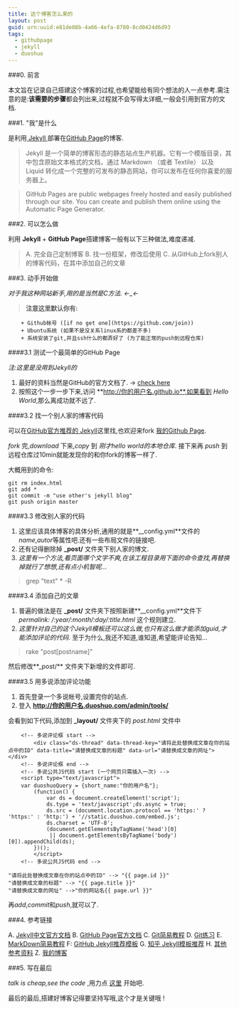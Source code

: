 ```yaml
---
title: 这个博客怎么来的
layout: post
guid: urn:uuid:e81de08b-4a66-4efa-8780-8cd0424d6d93
tags:
  - githubpage
  - jekyll
  - duoshuo
---
```


###0. 前言

  本文旨在记录自己搭建这个博客的过程,也希望能给有同个想法的人一点参考.需注意的是:**该需要的步骤**都会列出来,过程就不会写得太详细,一般会引用到官方的文档.

###1. "我"是什么

  是利用[ Jekyll ](http://jekyllcn.com/)部署在[GitHub Page](https://pages.github.com/)的博客.
  
> Jekyll 是一个简单的博客形态的静态站点生产机器。它有一个模版目录，其中包含原始文本格式的文档，通过 Markdown （或者 Textile） 以及 Liquid 转化成一个完整的可发布的静态网站，你可以发布在任何你喜爱的服务器上。
 
> GitHub Pages are public webpages freely hosted and easily published through our site. You can create and publish them online using the Automatic Page Generator.

###2. 可以怎么做

利用 **Jekyll** + **GitHub Page**搭建博客一般有以下三种做法,难度递减.

>A. 完全自己定制博客
>B. 找一份框架，修改后使用
>C. 从GitHub上fork别人的博客代码，在其中添加自己的文章


###3. 动手开始做

*对于我这种网站新手,用的是当然是C方法. ←_←* 

>**注意这里默认你有:**

		+ Github帐号 ([if no get one](https://github.com/join))
		+ Ubuntu系统 (如果不是没关系linux系的都差不多)
		+ 系统安装了git,并且ssh什么的都弄好了 (为了能正常的push到远程仓库)
 
####3.1 测试一个最简单的GitHub Page

*注:这里是没用到Jekyll的*

1. 最好的资料当然是GitHub的官方文档了. → [check here](https://pages.github.com/) 
2. 按照这个一步一步下来,访问 **http://你的用户名.github.io**,如果看到 *Hello World*,那么离成功就不远了.
 

####3.2 找一个别人家的博客代码

  可以在[GitHub官方推荐的 Jekyll](https://github.com/jekyll/jekyll/wiki/Sites)这里找,也欢迎来fork [我的Github Page](https://github.com/runylin/runylin.github.io).

  *fork* 完,*download* 下来,*copy* 到 *刚才hello world的本地仓库*.
接下来再 *push* 到远程仓库过10min就能发现你的和你fork的博客一样了.

大概用到的命令:

	git rm index.html
	git add *
	git commit -m "use other's jekyll blog"
	git push origin master


####3.3 修改别人家的代码

1. 这里应该具体博客的具体分析,通用的就是**__config.yml**文件的*name*,*autor*等属性吧.还有一些布局文件的链接吧.
2. 还有记得删除掉 **_post/** 文件夹下别人家的博文.
3. *这里有一个方法,看页面哪个文字不爽,在该工程目录用下面的命令查找,再替换掉就行了想想,还有点小机智呢...*
> grep "text" * -R

####3.4 添加自己的文章

1. 普遍的做法是在 **_post/** 文件夹下按照新建**__config.yml**文件下 *permalink: /:year/:month/:day/:title.html* 这个规则建立.
2. *这里针对自己的这个Jekyll模板还可以这么做,也只有这么做才能添加guid,才能添加评论的代码*. 至于为什么,我还不知道,谁知道,希望能评论告知...

>  rake "post[postname]" 

然后修改**_post/** 文件夹下新增的文件即可.

####3.5 用多说添加评论功能
1. 首先登录一个多说帐号,设置完你的站点. 
2. 登入 **http://你的用户名.duoshuo.com/admin/tools/**

会看到如下代码,添加到 **_layout/** 文件夹下的 *post.html* 文件中


```
	<!-- 多说评论框 start -->
		<div class="ds-thread" data-thread-key="请将此处替换成文章在你的站点中的ID" data-title="请替换成文章的标题" data-url="请替换成文章的网址"></div>
	<!-- 多说评论框 end -->
	<!-- 多说公共JS代码 start (一个网页只需插入一次) -->
	<script type="text/javascript">
	var duoshuoQuery = {short_name:"你的用户名"};
		(function() {
			var ds = document.createElement('script');
			ds.type = 'text/javascript';ds.async = true;
			ds.src = (document.location.protocol == 'https:' ? 'https:' : 'http:') + '//static.duoshuo.com/embed.js';
			ds.charset = 'UTF-8';
			(document.getElementsByTagName('head')[0] 
			 || document.getElementsByTagName('body')[0]).appendChild(ds);
		})();
		</script>
	<!-- 多说公共JS代码 end -->
```


	"请将此处替换成文章在你的站点中的ID" --> "{{ page.id }}" 
	"请替换成文章的标题" --> "{{ page.title }}"
	"请替换成文章的网址" -->"你的网站名{{ page.url }}"

再*add*,*commit*和*push*,就可以了.

###4. 参考链接

A. [Jekyll中文官方文档](http://jekyllcn.com/)
B. [GitHub Page官方文档](https://pages.github.com/)
C. [Git简易教程](http://rogerdudler.github.io/git-guide/index.zh.html)
D. [Git练习](https://try.github.io/levels/1/challenges/1)
E. [MarkDown简易教程](http://runylin.github.io/2014/10/26/how-to-use-markdown.html)
F: [GitHub Jekyll推荐模板](https://github.com/jekyll/jekyll/wiki/Sites)
G. [知乎 Jekyll模板推荐](http://www.zhihu.com/question/20223939)
H. [其他参考资料](http://beiyuu.com/github-pages/)
Z. [我的博客](https://github.com/runylin/runylin.github.io)

###5. 写在最后

*talk is cheap,see the code* ,用力点 [这里](https://github.com/runylin/runylin.github.io) 开始吧.

最后的最后,搭建好博客记得要坚持写哦,这个才是关键哦 !
